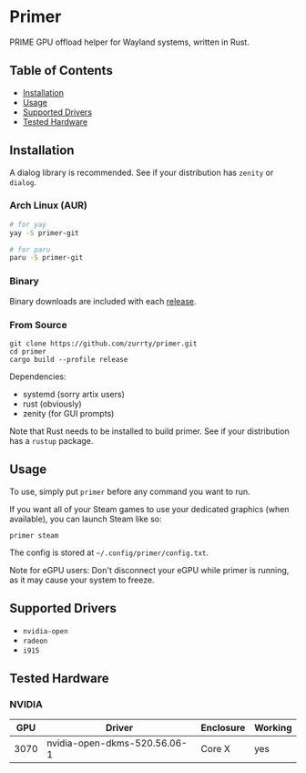 # Primer

PRIME GPU offload helper for Wayland systems, written in Rust.

## Table of Contents
* [Installation](README.md#installation)
* [Usage](README.md#usage)
* [Supported Drivers](README.md#supported-drivers)
* [Tested Hardware](README.md#tested-hardware)
## Installation
A dialog library is recommended. See if your distribution has `zenity` or `dialog`.

### Arch Linux (AUR)
```sh
# for yay
yay -S primer-git

# for paru
paru -S primer-git
```

### Binary
Binary downloads are included with each [release](https://github.com/zurrty/primer/releases).

### From Source
```
git clone https://github.com/zurrty/primer.git
cd primer
cargo build --profile release
```
Dependencies:
* systemd (sorry artix users)
* rust (obviously)
* zenity (for GUI prompts)

Note that Rust needs to be installed to build primer. See if your distribution has a `rustup` package.

## Usage
To use, simply put `primer` before any command you want to run.

If you want all of your Steam games to use your dedicated graphics (when available), you can launch Steam like so: 
```
primer steam
```
The config is stored at `~/.config/primer/config.txt`. 

Note for eGPU users: Don't disconnect your eGPU while primer is running, as it may cause your system to freeze.

## Supported Drivers

* `nvidia-open`
* `radeon`
* `i915`

## Tested Hardware
### NVIDIA
| GPU | Driver | Enclosure | Working |
| --- | --- | --- | --- |
| 3070 | nvidia-open-dkms-520.56.06-1 | Core X | yes
